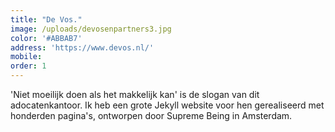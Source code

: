 ```yaml
---
title: "De Vos."
image: /uploads/devosenpartners3.jpg
color: '#ABBAB7'
address: 'https://www.devos.nl/'
mobile:
order: 1
---
```


'Niet moeilijk doen als het makkelijk kan' is de slogan van dit adocatenkantoor. Ik heb een grote Jekyll website voor hen gerealiseerd met honderden pagina's, ontworpen door Supreme Being in Amsterdam.